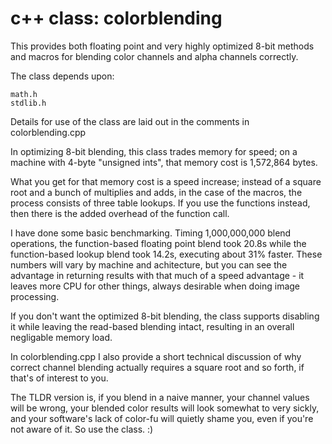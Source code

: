# c++ class: colorblending

This provides both floating point and very highly optimized 8-bit
methods and macros for blending color channels and alpha channels
correctly.

The class depends upon:

    math.h
    stdlib.h

Details for use of the class are laid out in the comments in
colorblending.cpp

In optimizing 8-bit blending, this class trades memory for speed; on a
machine with 4-byte "unsigned ints", that memory cost is 1,572,864
bytes.

What you get for that memory cost is a speed increase; instead of a
square root and a bunch of multiplies and adds, in the case of the
macros, the process consists of three table lookups. If you use the
functions instead, then there is the added overhead of the function
call.

I have done some basic benchmarking. Timing 1,000,000,000 blend
operations, the function-based floating point blend took 20.8s while the
function-based lookup blend took 14.2s, executing about 31% faster.
These numbers will vary by machine and achitecture, but you can see the
advantage in returning results with that much of a speed advantage - it
leaves more CPU for other things, always desirable when doing image
processing.

If you don't want the optimized 8-bit blending, the class supports
disabling it while leaving the read-based blending intact, resulting in
an overall negligable memory load.

In colorblending.cpp I also provide a short technical discussion of why
correct channel blending actually requires a square root and so forth,
if that's of interest to you.

The TLDR version is, if you blend in a naive manner, your channel
values will be wrong, your blended color results will look somewhat to
very sickly, and your software's lack of color-fu will quietly shame
you, even if you're not aware of it. So use the class. :)
 
